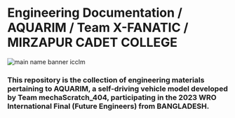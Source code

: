 # Engineering Documentation / AQUARIM / Team X-FANATIC / MIRZAPUR CADET COLLEGE
![main name banner icclm](https://github.com/user-attachments/assets/71671b85-0443-4494-8164-17bd255ba77a)

### This repository is the collection of engineering materials pertaining to AQUARIM, a self-driving vehicle model developed by Team mechaScratch_404, participating in the 2023 WRO International Final (Future Engineers) from BANGLADESH.
